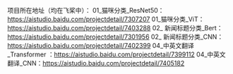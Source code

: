 项目所在地址（均在飞桨中）：
01_猫咪分类_ResNet50：https://aistudio.baidu.com/projectdetail/7307207
01_猫咪分类_ViT：https://aistudio.baidu.com/projectdetail/7403288
02_ 新闻标题分类_Bert：https://aistudio.baidu.com/projectdetail/7301956
02_ 新闻标题分类_CNN：https://aistudio.baidu.com/projectdetail/7402399
04_中英文翻译_Transformer ：https://aistudio.baidu.com/projectdetail/7399112
04_中英文翻译_CNN：https://aistudio.baidu.com/projectdetail/7405182
